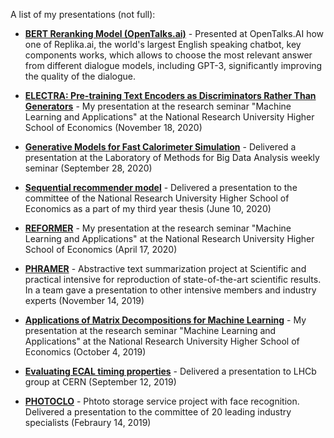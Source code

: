 A list of my presentations (not full):

- **[BERT Reranking Model (OpenTalks.ai)](BERT%20reranking%20model.pdf)** - Presented at OpenTalks.AI how one of Replika.ai, the world's largest English speaking chatbot, key components works, which allows to choose the most relevant answer from different dialogue models, including GPT-3, significantly improving the quality of the dialogue.

- **[ELECTRA: Pre-training Text Encoders as Discriminators Rather Than Generators](ELECTRA.pdf)** - My presentation at the research seminar "Machine Learning and Applications" at the National Research University Higher School of Economics (November 18, 2020)

- **[Generative Models for Fast Calorimeter Simulation](Generative%20Models%20for%20Fast%20Calorimeter%20Simulation.pdf)** - Delivered a presentation at the Laboratory of Methods for Big Data Analysis weekly seminar (September 28, 2020)

- **[Sequential recommender model](Sequential%20recommender%20model.pdf)** - Delivered a presentation to the committee of the National Research University Higher School of Economics as a part of my third year thesis (June 10, 2020)

- **[REFORMER](Reformer.pdf)** - My presentation at the research seminar "Machine Learning and Applications" at the National Research University Higher School of Economics (April 17, 2020)

- **[PHRAMER](Phramer.pdf)** - Abstractive text summarization project at Scientific and practical intensive for reproduction of state-of-the-art scientific results. In a team gave a presentation to other intensive members and industry experts (November 14, 2019)

- **[Applications of Matrix Decompositions for Machine Learning](Applications%20of%20Matrix%20Decompositions%20for%20Machine%20Learning.pdf)** - My presentation at the research seminar "Machine Learning and Applications" at the National Research University Higher School of Economics (October 4, 2019)
  
- **[Evaluating ECAL timing properties](Evaluating%20ECAL%20timing%20properties.pdf)** - Delivered a presentation to LHCb group at CERN (September 12, 2019)

- **[PHOTOCLO](Photoclo.pdf)** - Phtoto storage service project with face recognition. Delivered a presentation to the committee of 20 leading industry specialists (Febraury 14, 2019)